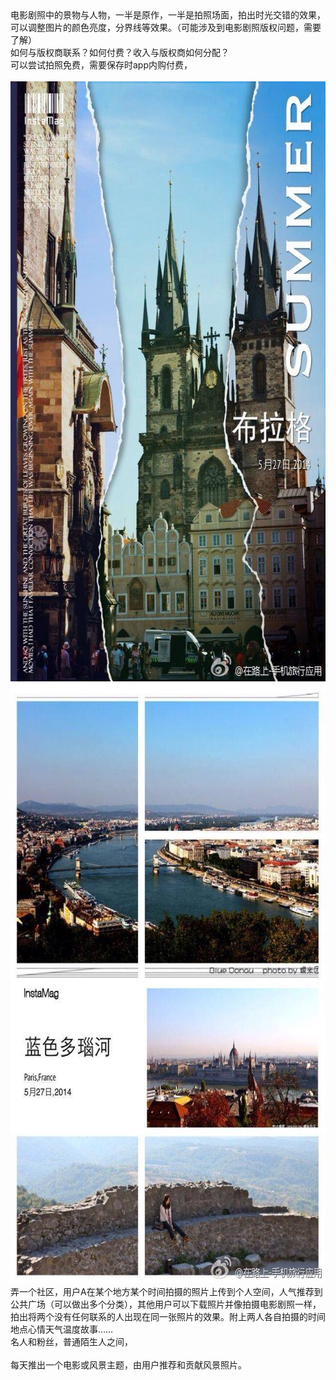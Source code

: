 <?xml version="1.0" encoding="UTF-8"?>
<!DOCTYPE html PUBLIC "-//W3C//DTD XHTML 1.0 Transitional//EN" "http://www.w3.org/TR/xhtml1/DTD/xhtml1-transitional.dtd">
<html><head><meta http-equiv="Content-Type" content="text/html; charset=UTF-8"/><meta name="exporter-version" content="Evernote Mac 6.11 (454874)"/><meta name="altitude" content="492.1019897460938"/><meta name="created" content="2014-06-01 13:18:37 +0000"/><meta name="latitude" content="30.56406741890793"/><meta name="longitude" content="103.9652923699822"/><meta name="source" content="mobile.iphone"/><meta name="updated" content="2014-06-01 13:47:41 +0000"/><title>Note from Airport Yingbin Avenue in Chengdu</title></head><body>电影剧照中的景物与人物，一半是原作，一半是拍照场面，拍出时光交错的效果，可以调整图片的颜色亮度，分界线等效果。（可能涉及到电影剧照版权问题，需要了解）<div>如何与版权商联系？如何付费？收入与版权商如何分配？</div><div>可以尝试拍照免费，需要保存时app内购付费，<br/> 
	<div><img src="Note%20from%20Airport%20Yingbin%20Avenue%20in%20Chengdu.resources/Evernote%20Camera%20Roll%2020140601%20214313_1.jpg" height="960" width="640"/></div><div><img src="Note%20from%20Airport%20Yingbin%20Avenue%20in%20Chengdu.resources/Evernote%20Camera%20Roll%2020140601%20214313.jpg" height="960" width="640"/></div>
	<div>弄一个社区，用户A在某个地方某个时间拍摄的照片上传到个人空间，人气推荐到公共广场（可以做出多个分类），其他用户可以下载照片并像拍摄电影剧照一样，拍出将两个没有任何联系的人出现在同一张照片的效果。附上两人各自拍摄的时间地点心情天气温度故事……</div>
	<div>名人和粉丝，普通陌生人之间，</div><div><br/></div><div>每天推出一个电影或风景主题，由用户推荐和贡献风景照片。</div>


</div></body></html>